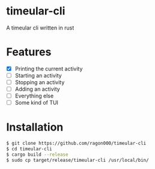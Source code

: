 # timeular-cli

A timeular cli written in rust

# Features

- [X] Printing the current activity
- [ ] Starting an activity
- [ ] Stopping an activity
- [ ] Adding an activity
- [ ] Everything else
- [ ] Some kind of TUI

# Installation

```sh
$ git clone https://github.com/ragon000/timeular-cli
$ cd timeular-cli
$ cargo build --release
$ sudo cp target/release/timeular-cli /usr/local/bin/
```
